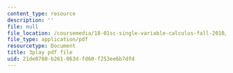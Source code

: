 ```yaml
---
content_type: resource
description: ''
file: null
file_location: /coursemedia/18-01sc-single-variable-calculus-fall-2010/21de0780b261063dfd60f253ee6b7dfd_2keGgDBJKGU.pdf
file_type: application/pdf
resourcetype: Document
title: 3play pdf file
uid: 21de0780-b261-063d-fd60-f253ee6b7dfd
---
```

